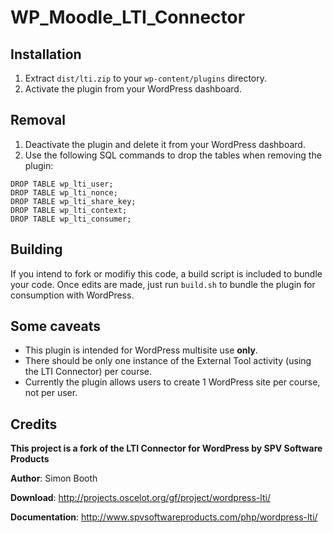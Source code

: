 # WP_Moodle_LTI_Connector

## Installation

1. Extract `dist/lti.zip` to your `wp-content/plugins` directory.
2. Activate the plugin from your WordPress dashboard.

## Removal

1. Deactivate the plugin and delete it from your WordPress dashboard.
2. Use the following SQL commands to drop the tables when removing the plugin:

```
DROP TABLE wp_lti_user;
DROP TABLE wp_lti_nonce;
DROP TABLE wp_lti_share_key;
DROP TABLE wp_lti_context;
DROP TABLE wp_lti_consumer;
```

## Building
If you intend to fork or modifiy this code, a build script is included to bundle your code. Once edits are made, just run `build.sh` to bundle the plugin for consumption with WordPress.

## Some caveats

- This plugin is intended for WordPress multisite use **only**.
- There should be only one instance of the External Tool activity (using the LTI Connector) per course.
- Currently the plugin allows users to create 1 WordPress site per course, not per user.

## Credits

**This project is a fork of the LTI Connector for WordPress by SPV Software Products**

**Author**: Simon Booth

**Download**: http://projects.oscelot.org/gf/project/wordpress-lti/

**Documentation**: http://www.spvsoftwareproducts.com/php/wordpress-lti/
